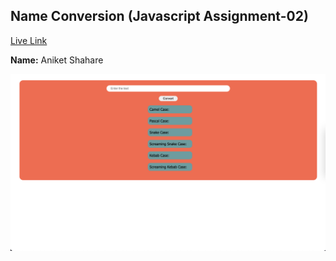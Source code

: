 ## Name Conversion (Javascript Assignment-02)  
[Live Link]()

**Name:** Aniket Shahare

![image](/Image/Name_Conversion.png)